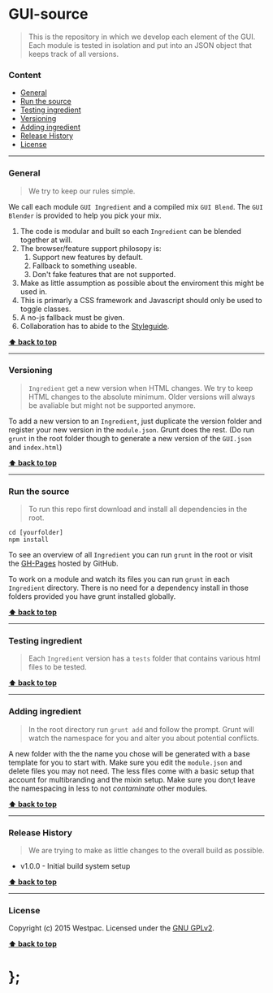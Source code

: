 GUI-source
==========

> This is the repository in which we develop each element of the GUI.
> Each module is tested in isolation and put into an JSON object that keeps track of all versions.

### Content

* [General](#general)
* [Run the source](#run-the-source)
* [Testing ingredient](#testing-ingredient)
* [Versioning](#versioning)
* [Adding ingredient](#adding-ingredient)
* [Release History](#release-history)
* [License](#license)


----------------------------------------------------------------------------------------------------------------------------------------------------------------


### General

> We try to keep our rules simple.

We call each module `GUI Ingredient` and a compiled mix `GUI Blend`. The `GUI Blender` is provided to help you pick your mix.

1. The code is modular and built so each `Ingredient` can be blended together at will.
1. The browser/feature support philosopy is:
	1. Support new features by default.
	1. Fallback to something useable.
	1. Don't fake features that are not supported.
1. Make as little assumption as possible about the enviroment this might be used in.
1. This is primarly a CSS framework and Javascript should only be used to toggle classes.
1. A no-js fallback must be given.
1. Collaboration has to abide to the [Styleguide](https://github.com/WestpacCXTeam/GUI-source/wiki/Styleguide).


**[⬆ back to top](#content)**


----------------------------------------------------------------------------------------------------------------------------------------------------------------


### Versioning

> `Ingredient` get a new version when HTML changes. We try to keep HTML changes to the absolute minimum.
> Older versions will always be avaliable but might not be supported anymore.

To add a new version to an `Ingredient`, just duplicate the version folder and register your new version in the `module.json`. Grunt does the rest.
(Do run `grunt` in the root folder though to generate a new version of the `GUI.json` and `index.html`)

**[⬆ back to top](#content)**


----------------------------------------------------------------------------------------------------------------------------------------------------------------


### Run the source

> To run this repo first download and install all dependencies in the root.


```shell
cd [yourfolder]
npm install
```

To see an overview of all `Ingredient` you can run `grunt` in the root or visit the [GH-Pages](http://WestpacCXTeam.github.io/GUI-source) hosted by GitHub.

To work on a module and watch its files you can run `grunt` in each `Ingredient` directory. There is no need for a dependency install in those folders provided
you have grunt installed globally.

**[⬆ back to top](#content)**


----------------------------------------------------------------------------------------------------------------------------------------------------------------


### Testing ingredient

> Each `Ingredient` version has a `tests` folder that contains various html files to be tested.

**[⬆ back to top](#content)**



----------------------------------------------------------------------------------------------------------------------------------------------------------------


### Adding ingredient

> In the root directory run `grunt add` and follow the prompt. Grunt will watch the namespace for you and alter you about potential conflicts.

A new folder with the the name you chose will be generated with a base template for you to start with. Make sure you edit the `module.json` and delete files
you may not need. The less files come with a basic setup that account for multibranding and the mixin setup. Make sure you don;t leave the namespacing in less
to not _contaminate_ other modules.

**[⬆ back to top](#content)**


----------------------------------------------------------------------------------------------------------------------------------------------------------------


### Release History

> We are trying to make as little changes to the overall build as possible.

* v1.0.0 - Initial build system setup

**[⬆ back to top](#content)**


----------------------------------------------------------------------------------------------------------------------------------------------------------------


### License

Copyright (c) 2015 Westpac. Licensed under the [GNU GPLv2](https://raw.githubusercontent.com/WestpacCXTeam/GUI-source/master/LICENSE).

**[⬆ back to top](#content)**

# };